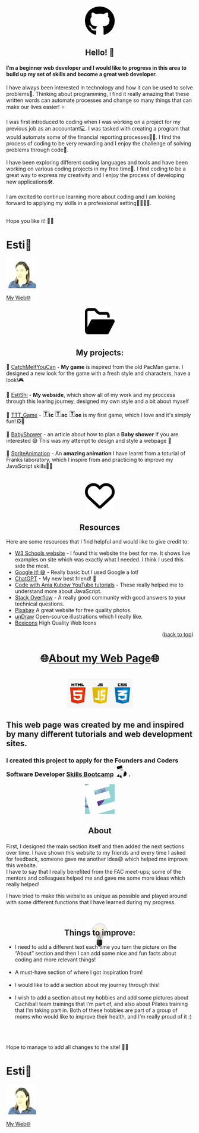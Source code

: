 
<!-- GITHUB ICON -->
<div align="center">
  <a href="https://estishi87.github.io/" {:target="_blank" rel="noopener"}>
    <img src="images/github.svg" alt="Logo" width="80" height="80">
  </a>






## Hello! 👋<br >
</div>

#### I’m a beginner web developer and I would like to progress in this area to build up my set of skills and become a great web developer.<br > 
I have always been interested in technology and how it can be used to solve problems💫. Thinking about programming, I find it really amazing that these written words can automate processes and change so many things that can make our lives easier! ⭐<br ><br >
I was first introduced to coding when I was working on a project for my previous job as an accountant💻. I was tasked with creating a program that would automate some of the financial reporting processes🕵️‍♀️. I find the process of coding to be very rewarding and I enjoy the challenge of solving problems through code🔀.<br ><br >
I have been exploring different coding languages and tools and have been working on various coding projects in my free time🧐. I find coding to be a great way to express my creativity and I enjoy the process of developing new applications🛠️.<br ><br >
I am excited to continue learning more about coding and I am looking forward to applying my skills in a professional setting🏅🥉🥈🥇.<br ><br >

Hope you like it! 🙌🏻

# Esti🎀<br />
<!-- PIC OF ME --> <div align="left">
  <a href="https://estishi87.github.io/">
    <img src="images/Esti.jpeg" alt="Logo" width="80" height="80">
  </a> <br >
  
[My Web🌐](https://estishi87.github.io/)
<br >
<!-- FOLDER ICON --> <div align="center">
  <a href="https://estishi87.github.io/">
    <img src="images/folder-open.svg" alt="Logo" width="80" height="80">
  </a> <br >
  
## My projects:<br ></div>

📂 [CatchMeIfYouCan](https://estishi87.github.io/CatchMeIfYouCan/) - **My game** is inspired from the old PacMan game. I designed a new look for the game with a fresh style and characters, have a look!🎮<br ><br >
📂 [EstiShi](https://estishi87.github.io/) - **My webside**, which show all of my work and my proccess through this learing journey, designed my own style and a bit about myself <br ><br >
📂 [TTT_Game](https://estishi87.github.io/TTT_Game/) - <img src="images/letter-t.png" alt="Logo" width="17" height="17">**ic** <img src="images/letter-t.png" alt="Logo" width="17" height="17">**ac** <img src="images/letter-t.png" alt="Logo" width="17" height="17">**oe** is my first game, which I love and it's simply fun! ❎🔴 <br ><br >
📂 [BabyShower](https://estishi87.github.io/BabyShower/) - an article about how to plan a **Baby shower** if you are interested 😅
This was my attempt to design and style a webpage 🎨<br ><br >
📂 [SpriteAnimation](https://estishi87.github.io/SpriteAnimation/) - An **amazing animation** I have learnt from a toturial of Franks laboratory, which I inspire from and practicing to improve my JavaScript skills👩‍💻<br ><br >


<!-- HEART ICON --> <div align="center">
  <a href="https://estishi87.github.io/">
    <img src="images/heart.svg" alt="Logo" width="80" height="80">
  </a>

  <!-- ACKNOWLEDGMENTS --> 
##  Resources </div>

Here are some resources that I find helpful and would like to give credit to:
  
* [W3 Schools website](https://www.w3schools.com/) - I found this website the best for me. It shows live examples on site which was exactly what I needed. I think I used this side the most.
* [Google it! 😅](https://www.google.co.il/) - Really basic but I used Google a lot!
* [ChatGPT](https://chatgpt.ai/) - My new best friend! 👭
* [Code with Ania Kubów YouTube tutorials](https://www.youtube.com/@AniaKubow) - These really helped me to understand more about JavaScript.
* [Stack Overflow](https://stackoverflow.com/) - A really good community with good answers to your technical questions.
* [Pixabay](https://pixabay.com/) A great website for free quality photos.
* [unDraw](https://undraw.co/search) Open-source illustrations which I really like.
* [Boxicons](https://boxicons.com/?query=) High Quality Web Icons <br />

<p align="right">(<a href="#readme-top">back to top</a>)</p>



<div align="center">
  
# 🌐[About my Web Page](https://estishi87.github.io/)🌐
<br >

<!--MAIN PIC -->
<div align="center">
    <img src="images/HTMLCSSJS.png" width="180" height="80">
  </a>

## <p align="left">This web page was created by me and inspired by many different tutorials and web development sites.<br > </p>

 
  
###  <p align="left">I created this project to apply for the Founders and Coders Software Developer [Skills Bootcamp](https://www.foundersandcoders.com/learn/)<img src="images/FAC.jpg" alt="Logo" width="40" height="40" style="margin-bottom: -7px">.<br > </p>

<img src="images/E.png" width="80" height="80">
  
  ## <p align="center">About</p> 

<p align="left">First, I designed the main section itself and then added the next sections over time. I have shown this website to my friends and every time I asked for feedback, someone gave me another idea😅 which helped me improve this website.<br />
I have to say that I really benefited from the FAC meet-ups; some of the mentors and colleagues helped me and gave me some more ideas which really helped!
  
</div> 

<p align="left">I have tried to make this website as unique as possible and played around with some different functions that I have learned during my progress.
  
<a align="center"><img src="images/bulb.png" width="70" height="80" style="margin-bottom: -90px"></a>


## Things to improve: <br >
<div align="left">
  
- I need to add a different text each time you turn the picture on the “About” section and then I can add some nice and fun facts about coding and more relevant things! <br ><br >
 - A must-have section of where I got inspiration from! <br ><br >
 - I would like to add a section about my journey through this! <br ><br >
- I wish to add a section about my hobbies and add some pictures about Cachiball team trainings that I’m part of, and also about Pilates training that I’m taking part in. Both of these hobbies are part of a group of moms who would like to improve their health, and I’m really proud of it :) <br ><br >
<br ><br >

Hope to manage to add all changes to the site! 🙌🏻

# Esti🎀<br />
<!-- PIC OF ME --> <div align="left">
  <a href="https://estishi87.github.io/">
    <img src="images/Esti.jpeg" alt="MyPic" width="80" height="80">
  </a> <br >
  
[My Web🌐](https://estishi87.github.io/)
<br >
